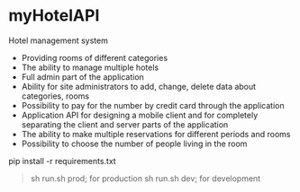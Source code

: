 # myHotelAPI
Hotel management system
- Providing rooms of different categories
- The ability to manage multiple hotels
- Full admin part of the application
- Ability for site administrators to add, change, delete data about categories, rooms
- Possibility to pay for the number by credit card through the application
- Application API for designing a mobile client and for completely separating the client and server parts of the application
- The ability to make multiple reservations for different periods and rooms
- Possibility to choose the number of people living in the room


pip install -r requirements.txt

> sh run.sh prod;  for production
> sh run.sh dev;   for development